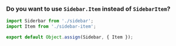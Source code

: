 ### Do you want to use `Sidebar.Item` instead of `SidebarItem`?

```javascript
import Siderbar from './sidebar';
import Item from './sidebar-item';

export default Object.assign(Sidebar, { Item });
```
